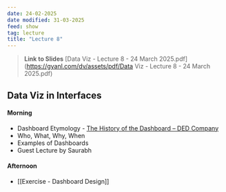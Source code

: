 ```yaml
---
date: 24-02-2025
date modified: 31-03-2025
feed: show
tag: lecture
title: "Lecture 8"
---
```


> **Link to Slides**
> [Data Viz - Lecture 8 - 24 March 2025.pdf](https://gyanl.com/dv/assets/pdf/Data Viz - Lecture 8 - 24 March 2025.pdf)
## Data Viz in Interfaces
#### Morning
- Dashboard Etymology - [The History of the Dashboard – DED Company](https://ded.company/the-history-of-the-dashboard/)
- Who, What, Why, When
- Examples of Dashboards
- Guest Lecture by Saurabh
#### Afternoon
- [[Exercise - Dashboard Design]]